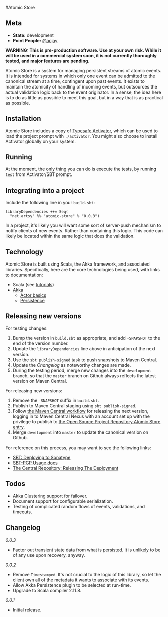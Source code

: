 #Atomic Store

## Meta

* __State:__ development
* __Point People:__ [@acjay](https://github.com/acjay)

**WARNING: This is pre-production software. Use at your own risk. While it will be used in a commercial system soon, it is not currently thoroughly tested, and major features are pending.**

Atomic Store is a system for managing persistent streams of atomic events. It is intended for systems in which only one event can be admitted to the canonical stream at a time, contingent upon past events. It exists to maintain the atomicity of handling of incoming events, but outsources the actual validation logic back to the event originator. In a sense, the idea here is to do as little as possible to meet this goal, but in a way that is as practical as possible. 

## Installation

Atomic Store includes a copy of [Typesafe Activator](http://www.typesafe.com/community/core-tools/activator-and-sbt), which can be used to load the project prompt with `./activator`. You might also choose to install Activator globally on your system.

## Running

At the moment, the only thing you can do is execute the tests, by running `test` from Activator/SBT prompt.

## Integrating into a project

Include the following line in your `build.sbt`:

```
libraryDependencies ++= Seq(
  "net.artsy" %% "atomic-store" % "0.0.3")
```

In a project, it's likely you will want some sort of server-push mechanism to notify clients of new events. Rather than containing this logic. This code can likely be located within the same logic that does the validation.

## Technology

Atomic Store is built using Scala, the Akka framework, and associated libraries. Specifically, here are the core technologies being used, with links to documentation:

- Scala (see [tutorials](http://docs.scala-lang.org/tutorials/))
- [Akka](http://doc.akka.io/docs/akka/snapshot/scala.html)
  - [Actor basics](http://doc.akka.io/docs/akka/snapshot/scala/actors.html)
  - [Persistence](http://doc.akka.io/docs/akka/snapshot/scala/persistence.html)
  
## Releasing new versions
   
For testing changes:

1. Bump the version in `build.sbt` as appropriate, and add `-SNAPSHOT` to the end of the version number.
2. Update the `libraryDependencies` line above in anticipation of the next version.
3. Use the `sbt publish-signed` task to push snapshots to Maven Central.
4. Update the *Changelog* as noteworthy changes are made.  
5. During the testing period, merge new changes into the `development` branch, so that the `master` branch on Github always reflects the latest version on Maven Central. 

For releasing new versions:
 
1. Remove the `-SNAPSHOT` suffix in `build.sbt`.
2. Publish to Maven Central staging using `sbt publish-signed`.
3. Follow [the Maven Central workflow](http://central.sonatype.org/pages/releasing-the-deployment.html) for releasing the next version, logging in to Maven Central Nexus with an account set up with the privilege to publish to [the Open Source Project Repository Atomic Store entry](https://issues.sonatype.org/browse/OSSRH-20964). 
4. Merge `development` into `master` to update the canonical version on Github.
  
For reference on this process, you may want to see the following links:
 
- [SBT: Deploying to Sonatype](http://www.scala-sbt.org/0.13/docs/Using-Sonatype.html)
- [SBT-PGP Usage docs](http://www.scala-sbt.org/sbt-pgp/usage.html)
- [The Central Repository: Releasing The Deployment](http://central.sonatype.org/pages/releasing-the-deployment.html)
  
## Todos

- Akka Clustering support for failover.
- Document support for configurable serialization.
- Testing of complicated random flows of events, validations, and timeouts.
  
## Changelog

*0.0.3*
- Factor out transient state data from what is persisted. It is unlikely to be of any use upon recovery, anyway.

*0.0.2*
- Remove `Timestamped`. It's not crucial to the logic of this library, so let the client own all of the metadata it wants to associate with its events.
- Allow Akka Persistence plugin to be selected at run-time.
- Upgrade to Scala compiler 2.11.8.

*0.0.1*
- Initial release.